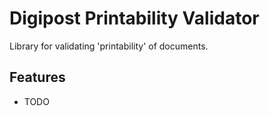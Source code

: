 # Digipost Printability Validator

Library for validating 'printability' of documents.

## Features

* TODO

